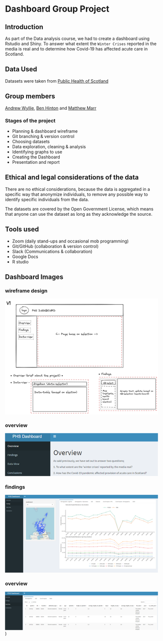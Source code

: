 # Dashboard Group Project

## Introduction

As part of the Data analysis course, we had to create a dashboard using Rstudio and Shiny. To answer what extent the `Winter Crises` reported in the media is real and to determine how Covid-19 has affected acute care in Scotland.
 
## Data Used
Datasets were taken from [Public Health of Scotland](https://www.opendata.nhs.scot/dataset/inpatient-and-daycase-activity)

## Group members
[Andrew Wyllie](https://github.com/awyllie87),
[Ben Hinton](https://github.com/HintonData) and
[Matthew Marr](https://github.com/mjmarr)

### Stages of the project

- Planning & dashboard wireframe
- Git branching & version control
- Choosing datasets
- Data exploration, cleaning & analysis
- Identifying graphs to use
- Creating the Dashboard
- Presentation and report

## Ethical and legal considerations of the data

There are no ethical considerations, because the data is aggregated in a specific way that anonymize individuals, to remove any possible way to identify specific individuals from the data.

The datasets are covered by the Open Government License, which means that anyone can use the dataset as long as they acknowledge the source.

## Tools used
- Zoom (daily stand-ups and occasional mob programming)
- Git/GitHub (collaboration & version control)
- Slack (Communications & collaboration)
- Google Docs
- R studio

## Dashboard Images

### wireframe design
![wireframe of the dashboard](images/dashboard_v1.png)

### overview
![overview of page dashboard](images/overview.png)

### findings
![findings of page dashboard](images/findings.png)

### overview
![data view page of dashboard](images/data_view.png))
